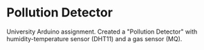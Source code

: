 # Pollution Detector
University Arduino assignment. Created a "Pollution Detector" with humidity-temperature sensor (DHT11) and a gas sensor (MQ).
